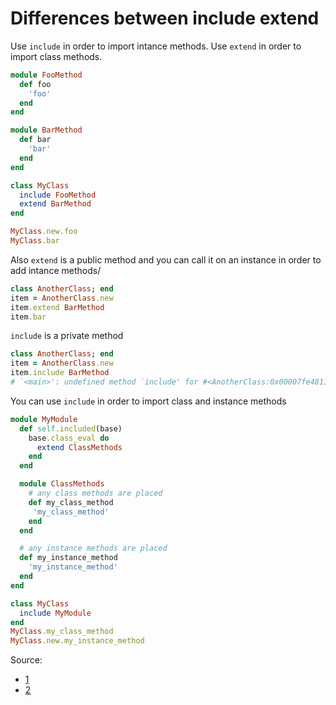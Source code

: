 # Differences between include extend

Use `include` in order to import intance methods. Use `extend` in order to import class methods.

```ruby
module FooMethod
  def foo
    'foo'
  end
end

module BarMethod
  def bar
    'bar'
  end
end

class MyClass
  include FooMethod
  extend BarMethod
end

MyClass.new.foo
MyClass.bar
```

Also `extend` is a public method and you can call it on an instance in order to add intance methods/

```ruby
class AnotherClass; end
item = AnotherClass.new
item.extend BarMethod
item.bar
```

`include` is a private method

```ruby
class AnotherClass; end
item = AnotherClass.new
item.include BarMethod
# `<main>': undefined method `include' for #<AnotherClass:0x00007fe481110428> (NoMethodError)
```

You can use `include` in order to import class and instance methods

```ruby
module MyModule
  def self.included(base)
    base.class_eval do
      extend ClassMethods
    end
  end

  module ClassMethods
    # any class methods are placed
    def my_class_method
     'my_class_method'
    end
  end

  # any instance methods are placed
  def my_instance_method
    'my_instance_method'
  end
end

class MyClass
  include MyModule
end
MyClass.my_class_method
MyClass.new.my_instance_method
```

Source:

* [1](https://stackoverflow.com/questions/156362/what-is-the-difference-between-include-and-extend-in-ruby)
* [2](https://aaronlasseigne.com/2012/01/17/explaining-include-and-extend/)
